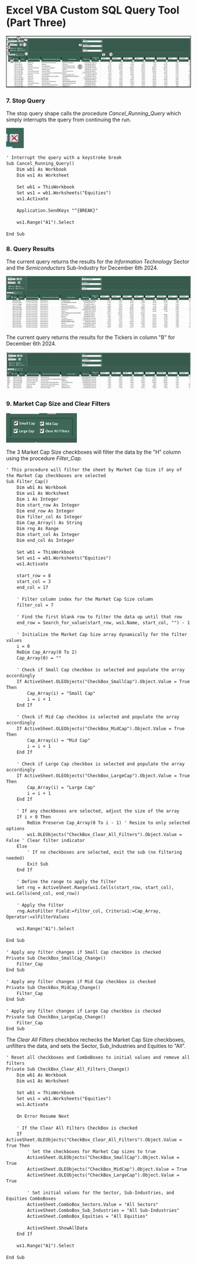 # Excel VBA Custom SQL Query Tool (Part Three)

![Equity_Screening_Tool.jpg](https://github.com/danvuk567/Excel_VBA-Custom-SQL-Query-Tool/blob/main/images/Equity_Screening_Tool.jpg?raw=true)

### 7. Stop Query

The stop query shape calls the procedure *Cancel_Running_Query* which simply interrupts the query from continuing the run.

![Equity_Screening_Tool_Stop_Query.jpg](https://github.com/danvuk567/Excel_VBA-Custom-SQL-Query-Tool/blob/main/images/Equity_Screening_Tool_Stop_Query.jpg?raw=true)

    ' Interrupt the query with a keystroke break
    Sub Cancel_Running_Query()
        Dim wb1 As Workbook
        Dim ws1 As Worksheet

        Set wb1 = ThisWorkbook
        Set ws1 = wb1.Worksheets("Equities")
        ws1.Activate

        Application.SendKeys "^{BREAK}"
    
        ws1.Range("A1").Select
    
    End Sub

### 8. Query Results

The current query returns the results for the *Information Technology* Sector and the *Semiconductors* Sub-Industry for December 6th 2024.

![Equity_Screening_Tool_Query_Results.jpg](https://github.com/danvuk567/Excel_VBA-Custom-SQL-Query-Tool/blob/main/images/Equity_Screening_Tool_Query_Results.jpg?raw=true)

The current query returns the results for the Tickers in column "B" for December 6th 2024.

![Equity_Screening_Tool_Query_Results.jpg](https://github.com/danvuk567/Excel_VBA-Custom-SQL-Query-Tool/blob/main/images/Equity_Screening_Tool_Query_Results2.jpg?raw=true)

### 9. Market Cap Size and Clear Filters

![Equity_Screening_Tool_Checkboxes.jpg](https://github.com/danvuk567/Excel_VBA-Custom-SQL-Query-Tool/blob/main/images/Equity_Screening_Tool_Checkboxes.jpg?raw=true)

The 3 Market Cap Size checkboxes will filter the data by the "H" column using the procedure *Filter_Cap*.

    ' This procedure will filter the sheet by Market Cap Size if any of the Market Cap checkboxes are selected
    Sub Filter_Cap()
        Dim wb1 As Workbook
        Dim ws1 As Worksheet
        Dim i As Integer
        Dim start_row As Integer
        Dim end_row As Integer
        Dim filter_col As Integer
        Dim Cap_Array() As String
        Dim rng As Range
        Dim start_col As Integer
        Dim end_col As Integer

        Set wb1 = ThisWorkbook
        Set ws1 = wb1.Worksheets("Equities")
        ws1.Activate

        start_row = 8
        start_col = 3
        end_col = 17

        ' Filter column index for the Market Cap Size column
        filter_col = 7
    
        ' Find the first blank row to filter the data up until that row
        end_row = Search_for_value(start_row, ws1.Name, start_col, "") - 1
    
        ' Initialize the Market Cap Size array dynamically for the filter values
        i = 0
        ReDim Cap_Array(0 To 2)
        Cap_Array(0) = ""
 
        ' Check if Small Cap checkbox is selected and populate the array accordingly
        If ActiveSheet.OLEObjects("CheckBox_SmallCap").Object.Value = True Then
            Cap_Array(i) = "Small Cap"
            i = i + 1
        End If
    
        ' Check if Mid Cap checkbox is selected and populate the array accordingly
        If ActiveSheet.OLEObjects("CheckBox_MidCap").Object.Value = True Then
            Cap_Array(i) = "Mid Cap"
            i = i + 1
        End If
    
        ' Check if Large Cap checkbox is selected and populate the array accordingly
        If ActiveSheet.OLEObjects("CheckBox_LargeCap").Object.Value = True Then
            Cap_Array(i) = "Large Cap"
            i = i + 1
        End If
    
        ' If any checkboxes are selected, adjust the size of the array
        If i > 0 Then
            ReDim Preserve Cap_Array(0 To i - 1) ' Resize to only selected options
            ws1.OLEObjects("CheckBox_Clear_All_Filters").Object.Value = False ' Clear filter indicator
        Else
            ' If no checkboxes are selected, exit the sub (no filtering needed)
            Exit Sub
        End If
   
        ' Define the range to apply the filter
        Set rng = ActiveSheet.Range(ws1.Cells(start_row, start_col), ws1.Cells(end_col, end_row))
    
        ' Apply the filter
        rng.AutoFilter Field:=filter_col, Criteria1:=Cap_Array, Operator:=xlFilterValues

        ws1.Range("A1").Select
    
    End Sub

    ' Apply any filter changes if Small Cap checkbox is checked
    Private Sub CheckBox_SmallCap_Change()
        Filter_Cap
    End Sub

    ' Apply any filter changes if Mid Cap checkbox is checked
    Private Sub CheckBox_MidCap_Change()
        Filter_Cap
    End Sub

    ' Apply any filter changes if Large Cap checkbox is checked
    Private Sub CheckBox_LargeCap_Change()
        Filter_Cap
    End Sub

The *Clear All Filters* checkbox rechecks the Market Cap Size checkboxes, unfilters the data, and sets the Sector, Sub_Industries and Equities to "All". 

    ' Reset all checkboxes and ComboBoxes to initial values and remove all filters
    Private Sub CheckBox_Clear_All_Filters_Change()
        Dim wb1 As Workbook
        Dim ws1 As Worksheet

        Set wb1 = ThisWorkbook
        Set ws1 = wb1.Worksheets("Equities")
        ws1.Activate

        On Error Resume Next

        ' If the Clear All Filters CheckBox is checked
        If ActiveSheet.OLEObjects("CheckBox_Clear_All_Filters").Object.Value = True Then
            ' Set the checkboxes for Market Cap sizes to true
            ActiveSheet.OLEObjects("CheckBox_SmallCap").Object.Value = True
            ActiveSheet.OLEObjects("CheckBox_MidCap").Object.Value = True
            ActiveSheet.OLEObjects("CheckBox_LargeCap").Object.Value = True
        
            ' Set initial values for the Sector, Sub-Industries, and Equities ComboBoxes
            ActiveSheet.ComboBox_Sectors.Value = "All Sectors"
            ActiveSheet.ComboBox_Sub_Industries = "All Sub-Industries"
            ActiveSheet.ComboBox_Equities = "All Equities"
 
            ActiveSheet.ShowAllData
        End If

        ws1.Range("A1").Select
    
    End Sub

    
